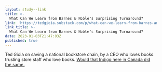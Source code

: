 ```yaml
---
layout: study--link
title: >-
  What Can We Learn from Barnes & Noble's Surprising Turnaround?
link: 'https://tedgioia.substack.com/p/what-can-we-learn-from-barnes-and'
link_title: >-
  What Can We Learn from Barnes & Noble's Surprising Turnaround?
date: 2023-01-03T21:47:03Z
published: true
---
```

Ted Gioia on saving a national bookstore chain, by a CEO who loves books trusting store staff who love books. [Would that Indigo here in Canada did the same.](https://paulwells.substack.com/p/the-rideau-centre-indigo-store)
